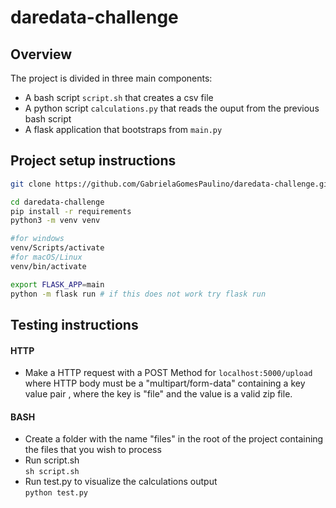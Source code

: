 # daredata-challenge

## Overview
The project is divided in three main components:
- A bash script `script.sh` that creates a csv file
- A python script `calculations.py` that reads the ouput from the previous bash script
- A flask application that bootstraps from `main.py`

## Project setup instructions
``` bash
git clone https://github.com/GabrielaGomesPaulino/daredata-challenge.git

cd daredata-challenge
pip install -r requirements
python3 -m venv venv

#for windows
venv/Scripts/activate 
#for macOS/Linux
venv/bin/activate

export FLASK_APP=main
python -m flask run # if this does not work try flask run
```

## Testing instructions
#### HTTP
- Make a HTTP request with a POST Method for `localhost:5000/upload` where HTTP body must be a "multipart/form-data" containing a  key value pair , where the key is "file" and the value is a valid zip file.
#### BASH
- Create a folder with the name "files" in the root of the project containing the files that you wish to process
- Run script.sh <br>
`sh script.sh`
- Run test.py to visualize the calculations output <br>
`python test.py`
